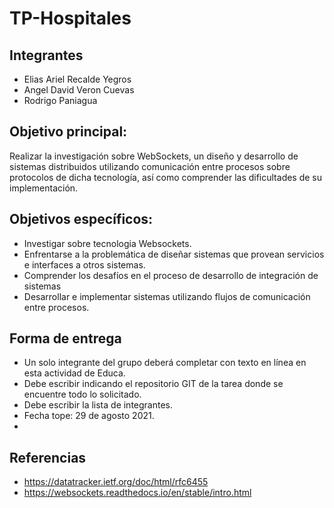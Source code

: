 # TP-Hospitales

## Integrantes
- Elias Ariel Recalde Yegros
- Angel David Veron Cuevas
- Rodrigo Paniagua

##  Objetivo principal:
Realizar la investigación sobre WebSockets, un diseño y desarrollo de sistemas distribuidos utilizando comunicación entre procesos sobre protocolos de dicha tecnología, así como comprender las dificultades de su implementación.

##  Objetivos específicos:
- Investigar sobre tecnologia Websockets.
- Enfrentarse a la problemática de diseñar sistemas que provean servicios e interfaces a otros sistemas.
- Comprender los desafíos en el proceso de desarrollo de integración de sistemas
- Desarrollar e implementar sistemas utilizando flujos de comunicación entre procesos.

## Forma de entrega
- Un solo integrante del grupo deberá completar con texto en línea en esta actividad de Educa.
- Debe escribir indicando el repositorio GIT de la tarea donde se encuentre todo lo solicitado.
- Debe escribir la lista de integrantes.
- Fecha tope: 29 de agosto 2021.
-
## Referencias 
- https://datatracker.ietf.org/doc/html/rfc6455
- https://websockets.readthedocs.io/en/stable/intro.html 
